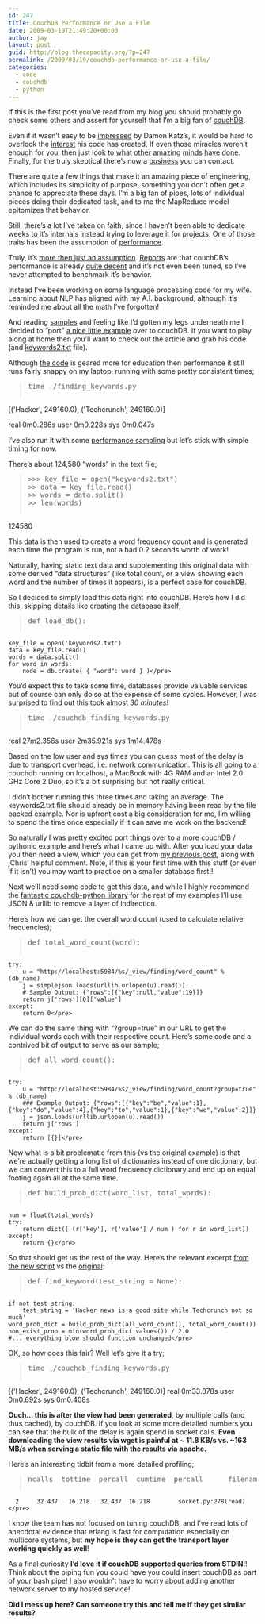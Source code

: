 ```yaml
---
id: 247
title: CouchDB Performance or Use a File
date: 2009-03-19T21:49:20+00:00
author: jay
layout: post
guid: http://blog.thecapacity.org/?p=247
permalink: /2009/03/19/couchdb-performance-or-use-a-file/
categories:
  - code
  - couchdb
  - python
---
```

If this is the first post you’ve read from my blog you should probably go check some others and assert for yourself that I’m a big fan of [couchDB](http://couchdb.apache.org/).

Even if it wasn’t easy to be [impressed](http://www.infoq.com/presentations/katz-couchdb-and-me) by Damon Katz’s, it would be hard to overlook the [interest](http://www.google.com/trends?q=couchdb) his code has created. If even those miracles weren’t enough for you, then just look to [what](http://lethain.com/entry/2008/dec/08/full-text-search-in-couchdb-using-couchdb/) [other](http://jchrisa.net/drl/_design/sofa/_list/index/recent-posts?descending=true&limit=5) [amazing](http://jan.prima.de/plok/) [minds](http://www.davispj.com/) [have](http://www.cmlenz.net/archives/2008/08/view-source) [done](http://vmx.cx/cgi-bin/blog/index.cgi/geocouch-geospatial-queries-with-couchdb:2008-10-26:en,CouchDB,Python,geo). Finally, for the truly skeptical there’s now a [business](http://couch.io/) you can contact.

There are quite a few things that make it an amazing piece of engineering, which includes its simplicity of purpose, something you don’t often get a chance to appreciate these days. I’m a big fan of pipes, lots of individual pieces doing their dedicated task, and to me the MapReduce model epitomizes that behavior.

Still, there’s a lot I’ve taken on faith, since I haven’t been able to dedicate weeks to it’s internals instead trying to leverage it for projects. One of those traits has been the assumption of [performance](http://damienkatz.net/2007/12/couchdb_perform_1.html).

Truly, it’s [more then just an assumption](http://damienkatz.net/2007/12/couchdb_roundup.html). [Reports](http://iamseanmurphy.com/2008/09/08/couchdb-view-generation/) are that couchDB’s performance is already [quite decent](http://userprimary.net/user/2007/12/16/a-quick-look-at-couchdb-performance/) and it’s not even been tuned, so I’ve never attempted to benchmark it’s behavior.

Instead I’ve been working on some language processing code for my wife. Learning about NLP has aligned with my A.I. background, although it’s reminded me about all the math I’ve forgotten!

And reading [samples](http://digitalhistoryhacks.blogspot.com/2006/08/easy-pieces-in-python-word-frequencies.html) and feeling like I’d gotten my legs underneath me I decided to “port” [a nice little example](http://uswaretech.com/blog/2009/03/finding-keywords-using-python/) over to couchDB. If you want to play along at home then you’ll want to check out the article and grab his code (and [keywords2.txt](http://svn.wjhuie.com/public_sandbox/trunk/couchdb/finding_keywords/keywords2.txt) file).

Although [the code](http://svn.wjhuie.com/public_sandbox/trunk/couchdb/finding_keywords/finding_keywords.py) is geared more for education then performance it still runs fairly snappy on my laptop, running with some pretty consistent times;

> <pre>time ./finding_keywords.py
[('Hacker', 249160.0), ('Techcrunch', 249160.0)]

real	0m0.286s
user	0m0.228s
sys	0m0.047s</pre>

I’ve also run it with some [performance sampling](http://amix.dk/blog/viewEntry/19407) but let’s stick with simple timing for now.

There’s about 124,580 “words” in the text file;

> <pre>>>> key_file = open("keywords2.txt")
>>> data = key_file.read()
>>> words = data.split()
>>> len(words)
124580</pre>

This data is then used to create a word frequency count and is generated each time the program is run, not a bad 0.2 seconds worth of work!

Naturally, having static text data and supplementing this original data with some derived “data structures” (like total count, or a view showing each word and the number of times it appears), is a perfect case for couchDB.

So I decided to simply load this data right into couchDB. Here’s how I did this, skipping details like creating the database itself;

> <pre>def load_db():
    key_file = open('keywords2.txt')
    data = key_file.read()
    words = data.split()
    for word in words:
        node = db.create( { "word": word } )</pre>

You’d expect this to take some time, databases provide valuable services but of course can only do so at the expense of some cycles. However, I was surprised to find out this took almost _30 minutes!_

> <pre>time ./couchdb_finding_keywords.py 

real	27m2.356s
user	2m35.921s
sys	1m14.478s</pre>

Based on the low user and sys times you can guess most of the delay is due to transport overhead, i.e. network communication. This is all going to a couchdb running on localhost, a MacBook with 4G RAM and an Intel 2.0 GHz Core 2 Duo, so it’s a bit surprising but not really critical.

I didn’t bother running this three times and taking an average. The keywords2.txt file should already be in memory having been read by the file backed example. Nor is upfront cost a big consideration for me, I’m willing to spend the time once especially if it can save me work on the backend!

So naturally I was pretty excited port things over to a more couchDB / pythonic example and here’s what I came up with. After you load your data you then need a view, which you can get from [my previous post](http://blog.thecapacity.org/2009/03/13/can-a-couchdb-guru-please-explain-this/), along with jChris’ helpful comment. Note, if this is your first time with this stuff (or even if it isn’t) you may want to practice on a smaller database first!!

Next we’ll need some code to get this data, and while I highly recommend the [fantastic couchdb-python library](http://code.google.com/p/couchdb-python/) for the rest of my examples I’ll use JSON & urllib to remove a layer of indirection.

Here’s how we can get the overall word count (used to calculate relative frequencies);

> <pre>def total_word_count(word):
    try:
        u = "http://localhost:5984/%s/_view/finding/word_count" % (db_name)
        j = simplejson.loads(urllib.urlopen(u).read())
        # Sample Output: {"rows":[{"key":null,"value":19}]}
        return j['rows'][0]['value']
    except:
        return 0</pre>

We can do the same thing with “?group=true” in our URL to get the individual words each with their respective count. Here’s some code and a contrived bit of output to serve as our sample;

> <pre>def all_word_count():
    try:
        u = "http://localhost:5984/%s/_view/finding/word_count?group=true" % (db_name)
        ### Example Output: {"rows":[{"key":"be","value":1},{"key":"do","value":4},{"key":"to","value":1},{"key":"we","value":2}]}
        j = json.loads(urllib.urlopen(u).read())
        return j['rows']
    except:
        return [{}]</pre>

Now what is a bit problematic from this (vs the original example) is that we’re actually getting a long list of dictionaries instead of one dictionary, but we can convert this to a full word frequency dictionary and end up on equal footing again all at the same time.

> <pre>def build_prob_dict(word_list, total_words):
    num = float(total_words)
    try:
        return dict([ (r['key'], r['value'] / num ) for r in word_list])
    except:
        return {}</pre>

So that should get us the rest of the way. Here’s the relevant excerpt [from the new script](http://svn.wjhuie.com/public_sandbox/trunk/couchdb/finding_keywords/couchdb_finding_keywords.py) vs the [original](http://svn.wjhuie.com/public_sandbox/trunk/couchdb/finding_keywords/finding_keywords.py):

> <pre>def find_keyword(test_string = None):
    if not test_string:
        test_string = 'Hacker news is a good site while Techcrunch not so much'
    word_prob_dict = build_prob_dict(all_word_count(), total_word_count())
    non_exist_prob = min(word_prob_dict.values()) / 2.0
    #... everything blow should function unchanged</pre>

OK, so how does this fair? Well let’s give it a try;

> <pre>time ./couchdb_finding_keywords.py
[('Hacker', 249160.0), ('Techcrunch', 249160.0)]
real    0m33.878s
user    0m0.692s
sys    0m0.408s</pre>

**Ouch… this is after the view had been generated**, by multiple calls (and thus cached), by couchDB. If you look at some more detailed numbers you can see that the bulk of the delay is again spend in socket calls. **Even downloading the view results via wget is painful at ~ 11.8 KB/s vs. ~163 MB/s when serving a static file with the results via apache.**

Here’s an interesting tidbit from a more detailed profiling;

> <pre>ncalls  tottime  percall  cumtime  percall      filename:lineno(function)
      2     32.437   16.218   32.437  16.218        socket.py:278(read)</pre>

I know the team has not focused on tuning couchDB, and I’ve read lots of anecdotal evidence that erlang is fast for computation especially on multicore systems, but **my hope is they can get the transport layer working quickly as well**!

As a final curiosity **I’d love it if couchDB supported queries from STDIN**!! Think about the piping fun you could have you could insert couchDB as part of your bash pipe! I also wouldn’t have to worry about adding another network server to my hosted service!

**Did I mess up here? Can someone try this and tell me if they get similar results?**
